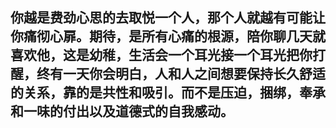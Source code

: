 ## 你越是费劲心思的去取悦一个人，那个人就越有可能让你痛彻心扉。期待，是所有心痛的根源，陪你聊几天就喜欢他，这是幼稚，生活会一个耳光接一个耳光把你打醒，终有一天你会明白，人和人之间想要保持长久舒适的关系，靠的是共性和吸引。而不是压迫，捆绑，奉承和一味的付出以及道德式的自我感动。